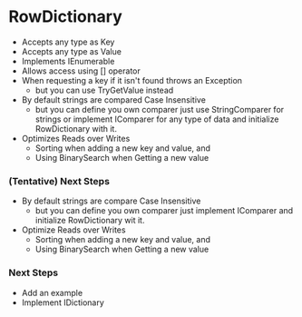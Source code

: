 # RowDictionary

* Accepts any type as Key
* Accepts any type as Value
* Implements IEnumerable
* Allows access using [] operator
* When requesting a key if it isn't found throws an Exception
    - but you can use TryGetValue instead
* By default strings are compared Case Insensitive
    - but you can define you own comparer just use StringComparer for strings or implement IComparer for any type of data and initialize RowDictionary with it.
* Optimizes Reads over Writes
	- Sorting when adding a new key and value, and
	- Using BinarySearch when Getting a new value

### (Tentative) Next Steps

* By default strings are compare Case Insensitive
    - but you can define you own comparer just implement IComparer and initialize RowDictionary wit it.
* Optimize Reads over Writes
	- Sorting when adding a new key and value, and
	- Using BinarySearch when Getting a new value

### Next Steps

* Add an example
* Implement IDictionary